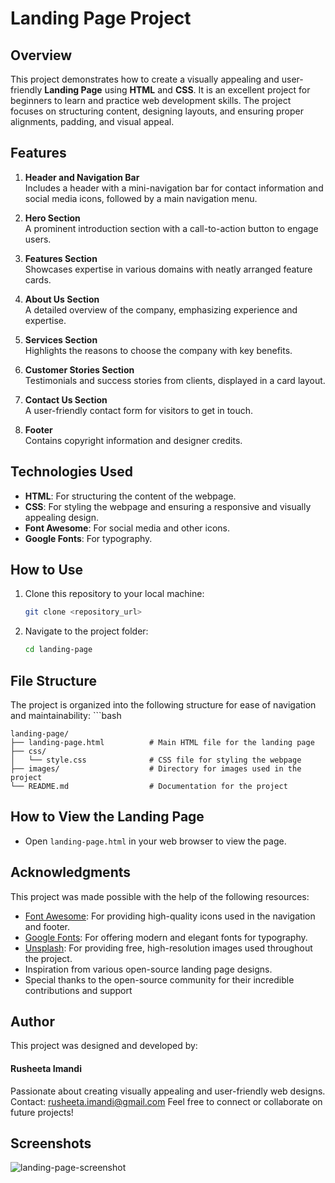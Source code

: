 # Landing Page Project

## Overview

This project demonstrates how to create a visually appealing and user-friendly **Landing Page** using **HTML** and **CSS**. It is an excellent project for beginners to learn and practice web development skills. The project focuses on structuring content, designing layouts, and ensuring proper alignments, padding, and visual appeal.

## Features

1. **Header and Navigation Bar**  
   Includes a header with a mini-navigation bar for contact information and social media icons, followed by a main navigation menu.

2. **Hero Section**  
   A prominent introduction section with a call-to-action button to engage users.

3. **Features Section**  
   Showcases expertise in various domains with neatly arranged feature cards.

4. **About Us Section**  
   A detailed overview of the company, emphasizing experience and expertise.

5. **Services Section**  
   Highlights the reasons to choose the company with key benefits.

6. **Customer Stories Section**  
   Testimonials and success stories from clients, displayed in a card layout.

7. **Contact Us Section**  
   A user-friendly contact form for visitors to get in touch.

8. **Footer**  
   Contains copyright information and designer credits.

## Technologies Used

- **HTML**: For structuring the content of the webpage.
- **CSS**: For styling the webpage and ensuring a responsive and visually appealing design.
- **Font Awesome**: For social media and other icons.
- **Google Fonts**: For typography.

## How to Use

1. Clone this repository to your local machine:
   ```bash
   git clone <repository_url>
2. Navigate to the project folder:
   ```bash
   cd landing-page

## File Structure

The project is organized into the following structure for ease of navigation and maintainability:
    ```bash
    
    landing-page/
    ├── landing-page.html          # Main HTML file for the landing page
    ├── css/
    │   └── style.css              # CSS file for styling the webpage
    ├── images/                    # Directory for images used in the project
    └── README.md                  # Documentation for the project



## How to View the Landing Page
- Open `landing-page.html` in your web browser to view the page.

## Acknowledgments
This project was made possible with the help of the following resources:

- [Font Awesome](https://fontawesome.com/): For providing high-quality icons used in the navigation and footer.
- [Google Fonts](https://fonts.google.com/): For offering modern and elegant fonts for typography.
- [Unsplash](https://unsplash.com/): For providing free, high-resolution images used throughout the project.
- Inspiration from various open-source landing page designs.
- Special thanks to the open-source community for their incredible contributions and support

## Author
This project was designed and developed by:

#### Rusheeta Imandi

Passionate about creating visually appealing and user-friendly web designs.
Contact: rusheeta.imandi@gmail.com
Feel free to connect or collaborate on future projects!

## Screenshots
![landing-page-screenshot](https://github.com/user-attachments/assets/fc4f81b6-19a2-40c4-83fb-9aef4f1d8be2)
